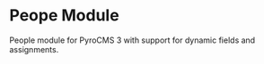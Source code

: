 Peope Module
============

People module for PyroCMS 3 with support for dynamic fields and assignments.
